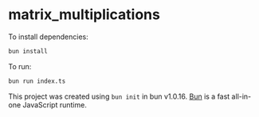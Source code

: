 # matrix_multiplications

To install dependencies:

```bash
bun install
```

To run:

```bash
bun run index.ts
```

This project was created using `bun init` in bun v1.0.16. [Bun](https://bun.sh) is a fast all-in-one JavaScript runtime.
